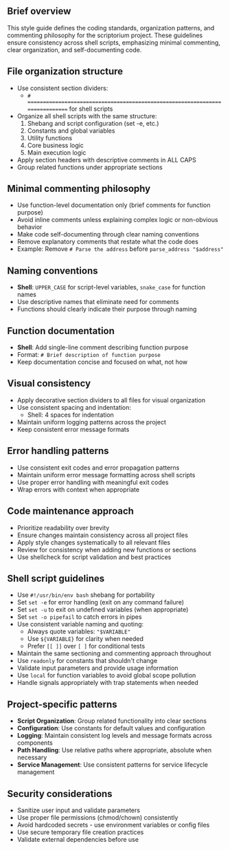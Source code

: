 ## Brief overview

This style guide defines the coding standards, organization patterns, and commenting philosophy for the scriptorium project. These guidelines ensure consistency across shell scripts, emphasizing minimal commenting, clear organization, and self-documenting code.

## File organization structure

- Use consistent section dividers:
  - `# ============================================================================` for shell scripts
- Organize all shell scripts with the same structure:
  1. Shebang and script configuration (set -e, etc.)
  2. Constants and global variables
  3. Utility functions
  4. Core business logic
  5. Main execution logic
- Apply section headers with descriptive comments in ALL CAPS
- Group related functions under appropriate sections

## Minimal commenting philosophy

- Use function-level documentation only (brief comments for function purpose)
- Avoid inline comments unless explaining complex logic or non-obvious behavior
- Make code self-documenting through clear naming conventions
- Remove explanatory comments that restate what the code does
- Example: Remove `# Parse the address` before `parse_address "$address"`

## Naming conventions

- **Shell**: `UPPER_CASE` for script-level variables, `snake_case` for function names
- Use descriptive names that eliminate need for comments
- Functions should clearly indicate their purpose through naming

## Function documentation

- **Shell**: Add single-line comment describing function purpose
- Format: `# Brief description of function purpose`
- Keep documentation concise and focused on what, not how

## Visual consistency

- Apply decorative section dividers to all files for visual organization
- Use consistent spacing and indentation:
  - Shell: 4 spaces for indentation
- Maintain uniform logging patterns across the project
- Keep consistent error message formats

## Error handling patterns

- Use consistent exit codes and error propagation patterns
- Maintain uniform error message formatting across shell scripts
- Use proper error handling with meaningful exit codes
- Wrap errors with context when appropriate

## Code maintenance approach

- Prioritize readability over brevity
- Ensure changes maintain consistency across all project files
- Apply style changes systematically to all relevant files
- Review for consistency when adding new functions or sections
- Use shellcheck for script validation and best practices

## Shell script guidelines

- Use `#!/usr/bin/env bash` shebang for portability
- Set `set -e` for error handling (exit on any command failure)
- Set `set -u` to exit on undefined variables (when appropriate)
- Set `set -o pipefail` to catch errors in pipes
- Use consistent variable naming and quoting:
  - Always quote variables: `"$VARIABLE"`
  - Use `${VARIABLE}` for clarity when needed
  - Prefer `[[ ]]` over `[ ]` for conditional tests
- Maintain the same sectioning and commenting approach throughout
- Use `readonly` for constants that shouldn't change
- Validate input parameters and provide usage information
- Use `local` for function variables to avoid global scope pollution
- Handle signals appropriately with trap statements when needed

## Project-specific patterns

- **Script Organization**: Group related functionality into clear sections
- **Configuration**: Use constants for default values and configuration
- **Logging**: Maintain consistent log levels and message formats across components
- **Path Handling**: Use relative paths where appropriate, absolute when necessary
- **Service Management**: Use consistent patterns for service lifecycle management

## Security considerations

- Sanitize user input and validate parameters
- Use proper file permissions (chmod/chown) consistently
- Avoid hardcoded secrets - use environment variables or config files
- Use secure temporary file creation practices
- Validate external dependencies before use